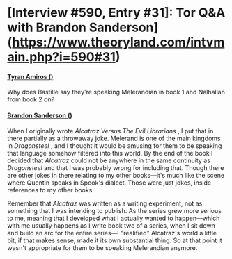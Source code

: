# [Interview #590, Entry #31]: Tor Q&A with Brandon Sanderson](https://www.theoryland.com/intvmain.php?i=590#31)

#### [Tyran Amiros ()](http://www.tor.com/blogs/2010/12/open-call-for-brandon-sanderson-questions#149155)

Why does Bastille say they're speaking Melerandian in book 1 and Nalhallan from book 2 on?

#### [Brandon Sanderson ()](http://www.tor.com/blogs/2011/01/your-questions-for-brandon-sanderson-answered)

When I originally wrote
*Alcatraz Versus The Evil Librarians*
, I put that in there partially as a throwaway joke. Melerand is one of the main kingdoms in
*Dragonsteel*
, and I thought it would be amusing for them to be speaking that language somehow filtered into this world. By the end of the book I decided that
*Alcatraz*
could not be anywhere in the same continuity as
*Dragonsteel*
and that I was probably wrong for including that. Though there are other jokes in there relating to my other books—it's much like the scene where Quentin speaks in Spook's dialect. Those were just jokes, inside references to my other books.

Remember that
*Alcatraz*
was written as a writing experiment, not as something that I was intending to publish. As the series grew more serious to me, meaning that I developed what I actually wanted to happen—which with me usually happens as I write book two of a series, when I sit down and build an arc for the entire series—I "realified" Alcatraz's world a little bit, if that makes sense, made it its own substantial thing. So at that point it wasn't appropriate for them to be speaking Melerandian anymore.

